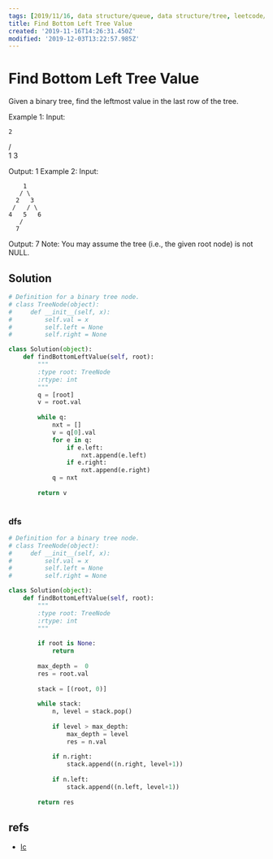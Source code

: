 ```yaml
---
tags: [2019/11/16, data structure/queue, data structure/tree, leetcode/513, method/traversal/level]
title: Find Bottom Left Tree Value
created: '2019-11-16T14:26:31.450Z'
modified: '2019-12-03T13:22:57.985Z'
---
```


# Find Bottom Left Tree Value

Given a binary tree, find the leftmost value in the last row of the tree.

Example 1:
Input:

    2
   / \
  1   3

Output:
1
Example 2:
Input:

        1
       / \
      2   3
     /   / \
    4   5   6
       /
      7

Output:
7
Note: You may assume the tree (i.e., the given root node) is not NULL.


## Solution

```python
# Definition for a binary tree node.
# class TreeNode(object):
#     def __init__(self, x):
#         self.val = x
#         self.left = None
#         self.right = None

class Solution(object):
    def findBottomLeftValue(self, root):
        """
        :type root: TreeNode
        :rtype: int
        """
        q = [root]
        v = root.val
        
        while q:
            nxt = []
            v = q[0].val
            for e in q:
                if e.left:
                    nxt.append(e.left)
                if e.right:
                    nxt.append(e.right)
            q = nxt
        
        return v
                
```

### dfs

```python
# Definition for a binary tree node.
# class TreeNode(object):
#     def __init__(self, x):
#         self.val = x
#         self.left = None
#         self.right = None

class Solution(object):
    def findBottomLeftValue(self, root):
        """
        :type root: TreeNode
        :rtype: int
        """
        
        if root is None:
            return
        
        max_depth =  0
        res = root.val
        
        stack = [(root, 0)]
        
        while stack:
            n, level = stack.pop()
            
            if level > max_depth:
                max_depth = level
                res = n.val
            
            if n.right:
                stack.append((n.right, level+1))
            
            if n.left:
                stack.append((n.left, level+1))
        
        return res
```

## refs

* [lc](https://leetcode.com/problems/find-bottom-left-tree-value/)


